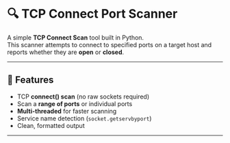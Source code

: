 # 🔍 TCP Connect Port Scanner

A simple **TCP Connect Scan** tool built in Python.  
This scanner attempts to connect to specified ports on a target host and reports whether they are **open** or **closed**.  

---

## 🚀 Features
- TCP **connect() scan** (no raw sockets required)  
- Scan a **range of ports** or individual ports  
- **Multi-threaded** for faster scanning  
- Service name detection (`socket.getservbyport`)  
- Clean, formatted output  

---
